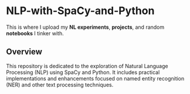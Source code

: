 # NLP-with-SpaCy-and-Python

This is where I upload my **NL experiments**, **projects**, and random **notebooks** I tinker with.

## Overview
This repository is dedicated to the exploration of Natural Language Processing (NLP) using SpaCy and Python. It includes practical implementations and enhancements focused on named entity recognition (NER) and other text processing techniques.

